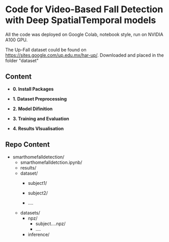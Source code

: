 # **Code for Video-Based Fall Detection with Deep SpatialTemporal models**

All the code was deployed on Google Colab, notebook style, run on NVIDIA A100 GPU.

The Up-Fall dataset could be found on https://sites.google.com/up.edu.mx/har-up/. Downloaded and placed in the folder "dataset"

## **Content**

* **0. Install Packages**

* **1. Dataset Preprocessing**

* **2. Model Difinition**

* **3. Training and Evaluation**

* **4. Results VIsualisation**


## **Repo Content**
- smarthomefalldetection/
  - smarthomefalldetction.ipynb/
  - results/
  - dataset/
    - subject1/
    - subject2/

    - ....
  - datasets/
    - npz/
      - subject....npz/
      - ....
    - inference/
